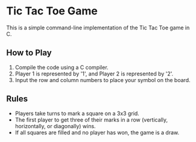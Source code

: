 # Tic Tac Toe Game

This is a simple command-line implementation of the Tic Tac Toe game in C.

## How to Play

1. Compile the code using a C compiler.
2. Player 1 is represented by '1', and Player 2 is represented by '2'.
3. Input the row and column numbers to place your symbol on the board.

## Rules

- Players take turns to mark a square on a 3x3 grid.
- The first player to get three of their marks in a row (vertically, horizontally, or diagonally) wins.
- If all squares are filled and no player has won, the game is a draw.

